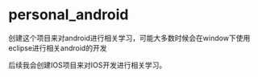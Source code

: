 # personal_android
创建这个项目来对android进行相关学习，可能大多数时候会在window下使用eclipse进行相关android的开发

后续我会创建IOS项目来对IOS开发进行相关学习。
